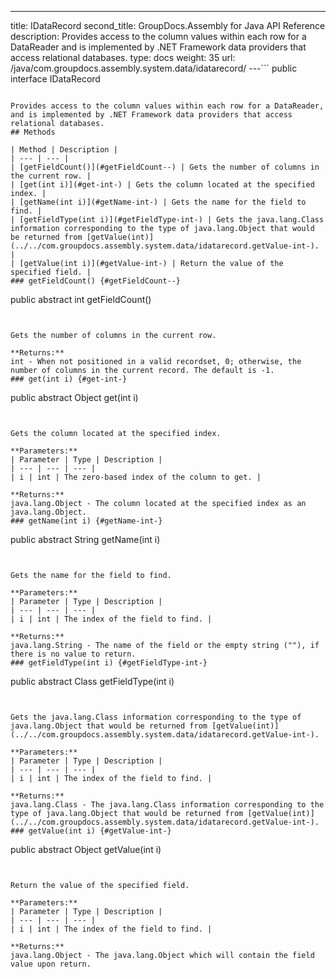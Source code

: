 ---
title: IDataRecord
second_title: GroupDocs.Assembly for Java API Reference
description: Provides access to the column values within each row for a DataReader and is implemented by .NET Framework data providers that access relational databases.
type: docs
weight: 35
url: /java/com.groupdocs.assembly.system.data/idatarecord/
---```
public interface IDataRecord
```

Provides access to the column values within each row for a DataReader, and is implemented by .NET Framework data providers that access relational databases.
## Methods

| Method | Description |
| --- | --- |
| [getFieldCount()](#getFieldCount--) | Gets the number of columns in the current row. |
| [get(int i)](#get-int-) | Gets the column located at the specified index. |
| [getName(int i)](#getName-int-) | Gets the name for the field to find. |
| [getFieldType(int i)](#getFieldType-int-) | Gets the java.lang.Class information corresponding to the type of java.lang.Object that would be returned from [getValue(int)](../../com.groupdocs.assembly.system.data/idatarecord.getValue-int-). |
| [getValue(int i)](#getValue-int-) | Return the value of the specified field. |
### getFieldCount() {#getFieldCount--}
```
public abstract int getFieldCount()
```


Gets the number of columns in the current row.

**Returns:**
int - When not positioned in a valid recordset, 0; otherwise, the number of columns in the current record. The default is -1.
### get(int i) {#get-int-}
```
public abstract Object get(int i)
```


Gets the column located at the specified index.

**Parameters:**
| Parameter | Type | Description |
| --- | --- | --- |
| i | int | The zero-based index of the column to get. |

**Returns:**
java.lang.Object - The column located at the specified index as an java.lang.Object.
### getName(int i) {#getName-int-}
```
public abstract String getName(int i)
```


Gets the name for the field to find.

**Parameters:**
| Parameter | Type | Description |
| --- | --- | --- |
| i | int | The index of the field to find. |

**Returns:**
java.lang.String - The name of the field or the empty string (""), if there is no value to return.
### getFieldType(int i) {#getFieldType-int-}
```
public abstract Class getFieldType(int i)
```


Gets the java.lang.Class information corresponding to the type of java.lang.Object that would be returned from [getValue(int)](../../com.groupdocs.assembly.system.data/idatarecord.getValue-int-).

**Parameters:**
| Parameter | Type | Description |
| --- | --- | --- |
| i | int | The index of the field to find. |

**Returns:**
java.lang.Class - The java.lang.Class information corresponding to the type of java.lang.Object that would be returned from [getValue(int)](../../com.groupdocs.assembly.system.data/idatarecord.getValue-int-).
### getValue(int i) {#getValue-int-}
```
public abstract Object getValue(int i)
```


Return the value of the specified field.

**Parameters:**
| Parameter | Type | Description |
| --- | --- | --- |
| i | int | The index of the field to find. |

**Returns:**
java.lang.Object - The java.lang.Object which will contain the field value upon return.

